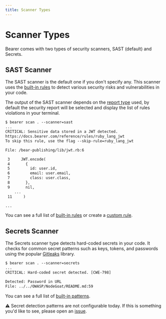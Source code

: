 ```yaml
---
title: Scanner Types
---
```


# Scanner Types

Bearer comes with two types of security scanners, SAST (default) and Secrets. 

## SAST Scanner

The SAST scanner is the default one if you don't specify any.
This scanner uses the [built-in rules](/reference/rules) to detect various security risks and vulnerabilities in your code.

The output of the SAST scanner depends on the [report type](/reference/reports) used, by default the security report will be selected and display the list of rules violations in your terminal.

```txt
$ bearer scan . --scanner=sast
...
CRITICAL: Sensitive data stored in a JWT detected.
https://docs.bearer.com/reference/rules/ruby_lang_jwt
To skip this rule, use the flag --skip-rule=ruby_lang_jwt

File: /bear-publishing/lib/jwt.rb:6

 3     JWT.encode(
 4       {
 5         id: user.id,
 6         email: user.email,
 7         class: user.class,
 8       },
 9       nil,
 	...
 11     )

...
```

You can see a full list of [built-in rules](/reference/rules) or create a [custom rule](/guides/custom-rule/).


## Secrets Scanner

The Secrets scanner type detects hard-coded secrets in your code. It checks for common secret patterns such as keys, tokens, and passwords using the popular [Gitleaks](https://gitleaks.io/) library.

```txt
$ bearer scan . --scanner=secrets
...
CRITICAL: Hard-coded secret detected. [CWE-798]

Detected: Password in URL
File: ../../OWASP/NodeGoat/README.md:59
```

You can see a full list of [built-in patterns](https://github.com/Bearer/bearer/blob/main/pkg/detectors/gitleaks/gitlab_config.toml).

⚠️ Secret detection patterns are not configurable today. If this is something you'd like to see, please open an [issue](https://github.com/Bearer/bearer/issues).

